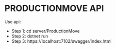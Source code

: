 # PRODUCTIONMOVE API
Use api: 
- Step 1: cd server/ProductionMove
- Step 2: dotnet run
- Step 3: https://localhost:7102/swagger/index.html